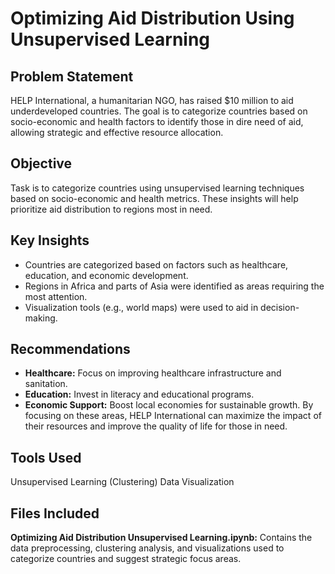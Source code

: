 # Optimizing Aid Distribution Using Unsupervised Learning

## Problem Statement
HELP International, a humanitarian NGO, has raised $10 million to aid underdeveloped countries. The goal is to categorize countries based on socio-economic and health factors to identify those in dire need of aid, allowing strategic and effective resource allocation.

## Objective
Task is to categorize countries using unsupervised learning techniques based on socio-economic and health metrics. These insights will help prioritize aid distribution to regions most in need.

## Key Insights
- Countries are categorized based on factors such as healthcare, education, and economic development.
- Regions in Africa and parts of Asia were identified as areas requiring the most attention.
- Visualization tools (e.g., world maps) were used to aid in decision-making.
## Recommendations
- **Healthcare:** Focus on improving healthcare infrastructure and sanitation.
- **Education:** Invest in literacy and educational programs.
- **Economic Support:** Boost local economies for sustainable growth.
By focusing on these areas, HELP International can maximize the impact of their resources and improve the quality of life for those in need.

## Tools Used
Unsupervised Learning (Clustering)
Data Visualization

## Files Included
**Optimizing Aid Distribution Unsupervised Learning.ipynb:**
Contains the data preprocessing, clustering analysis, and visualizations used to categorize countries and suggest strategic focus areas.
